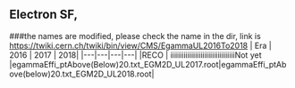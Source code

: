 ## Electron SF, 
###the names are modified, please check the name in the dir, link is https://twiki.cern.ch/twiki/bin/view/CMS/EgammaUL2016To2018
| Era | 2016 | 2017 | 2018|
|---|---|---|---|
|RECO | iiiiiiiiiiiiiiiiiiiiiiiiiiiiiiiiiiNot yet |egammaEffi_ptAbove(Below)20.txt_EGM2D_UL2017.root|egammaEffi_ptAbove(below)20.txt_EGM2D_UL2018.root|
